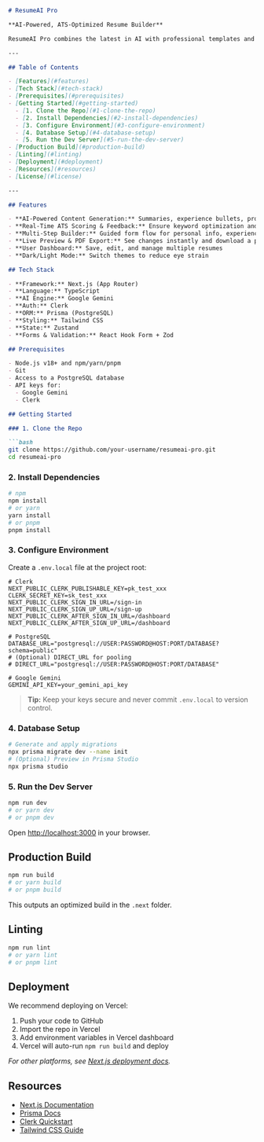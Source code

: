 ````markdown
# ResumeAI Pro

**AI-Powered, ATS-Optimized Resume Builder**

ResumeAI Pro combines the latest in AI with professional templates and real-time feedback to help you craft resumes that get noticed.

---

## Table of Contents

- [Features](#features)
- [Tech Stack](#tech-stack)
- [Prerequisites](#prerequisites)
- [Getting Started](#getting-started)
  - [1. Clone the Repo](#1-clone-the-repo)
  - [2. Install Dependencies](#2-install-dependencies)
  - [3. Configure Environment](#3-configure-environment)
  - [4. Database Setup](#4-database-setup)
  - [5. Run the Dev Server](#5-run-the-dev-server)
- [Production Build](#production-build)
- [Linting](#linting)
- [Deployment](#deployment)
- [Resources](#resources)
- [License](#license)

---

## Features

- **AI-Powered Content Generation:** Summaries, experience bullets, project descriptions
- **Real-Time ATS Scoring & Feedback:** Ensure keyword optimization and formatting standards
- **Multi-Step Builder:** Guided form flow for personal info, experience, education, skills
- **Live Preview & PDF Export:** See changes instantly and download a print-ready PDF
- **User Dashboard:** Save, edit, and manage multiple resumes
- **Dark/Light Mode:** Switch themes to reduce eye strain

## Tech Stack

- **Framework:** Next.js (App Router)
- **Language:** TypeScript
- **AI Engine:** Google Gemini
- **Auth:** Clerk
- **ORM:** Prisma (PostgreSQL)
- **Styling:** Tailwind CSS
- **State:** Zustand
- **Forms & Validation:** React Hook Form + Zod

## Prerequisites

- Node.js v18+ and npm/yarn/pnpm
- Git
- Access to a PostgreSQL database
- API keys for:
  - Google Gemini
  - Clerk

## Getting Started

### 1. Clone the Repo

```bash
git clone https://github.com/your-username/resumeai-pro.git
cd resumeai-pro
````

### 2. Install Dependencies

```bash
# npm
npm install
# or yarn
yarn install
# or pnpm
pnpm install
```

### 3. Configure Environment

Create a `.env.local` file at the project root:

```env
# Clerk
NEXT_PUBLIC_CLERK_PUBLISHABLE_KEY=pk_test_xxx
CLERK_SECRET_KEY=sk_test_xxx
NEXT_PUBLIC_CLERK_SIGN_IN_URL=/sign-in
NEXT_PUBLIC_CLERK_SIGN_UP_URL=/sign-up
NEXT_PUBLIC_CLERK_AFTER_SIGN_IN_URL=/dashboard
NEXT_PUBLIC_CLERK_AFTER_SIGN_UP_URL=/dashboard

# PostgreSQL
DATABASE_URL="postgresql://USER:PASSWORD@HOST:PORT/DATABASE?schema=public"
# (Optional) DIRECT_URL for pooling
# DIRECT_URL="postgresql://USER:PASSWORD@HOST:PORT/DATABASE"

# Google Gemini
GEMINI_API_KEY=your_gemini_api_key
```

> **Tip:** Keep your keys secure and never commit `.env.local` to version control.

### 4. Database Setup

```bash
# Generate and apply migrations
npx prisma migrate dev --name init
# (Optional) Preview in Prisma Studio
npx prisma studio
```

### 5. Run the Dev Server

```bash
npm run dev
# or yarn dev
# or pnpm dev
```

Open [http://localhost:3000](http://localhost:3000) in your browser.

## Production Build

```bash
npm run build
# or yarn build
# or pnpm build
```

This outputs an optimized build in the `.next` folder.

## Linting

```bash
npm run lint
# or yarn lint
# or pnpm lint
```

## Deployment

We recommend deploying on Vercel:

1. Push your code to GitHub
2. Import the repo in Vercel
3. Add environment variables in Vercel dashboard
4. Vercel will auto-run `npm run build` and deploy

*For other platforms, see [Next.js deployment docs](https://nextjs.org/docs/deployment).*

## Resources

* [Next.js Documentation](https://nextjs.org/docs)
* [Prisma Docs](https://www.prisma.io/docs)
* [Clerk Quickstart](https://clerk.com/docs)
* [Tailwind CSS Guide](https://tailwindcss.com/docs)


```
```
